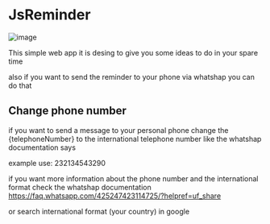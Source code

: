 # JsReminder
![image](https://github.com/eddoCod3/JsReminder/assets/130181966/34ad5a3e-7603-44ea-908f-7b1fda3e70a8)

This simple web app it is desing to give you 
some ideas to do in your spare time

also if you want to send the reminder to your phone via whatshap you can do that

##  Change phone number


if you want to send a message to your personal phone change the {telephoneNumber}
to the international telephone number like the whatshap documentation says

example
use: 232134543290

if you want more information about the phone number and the international format check the 
whatshap documentation
https://faq.whatsapp.com/425247423114725/?helpref=uf_share

or search international format (your country) in google
